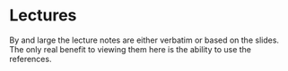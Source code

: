 # Lectures

By and large the lecture notes are either verbatim or based on the slides. The only real benefit to viewing them here is the ability to use the references.
